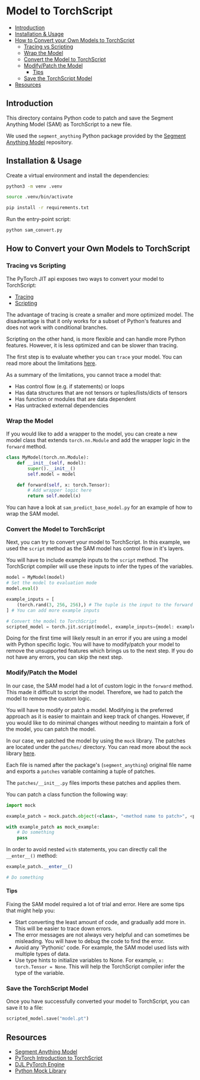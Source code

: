 <h1>Model to TorchScript</h1>

- [Introduction](#introduction)
- [Installation \& Usage](#installation--usage)
- [How to Convert your Own Models to TorchScript](#how-to-convert-your-own-models-to-torchscript)
  - [Tracing vs Scripting](#tracing-vs-scripting)
  - [Wrap the Model](#wrap-the-model)
  - [Convert the Model to TorchScript](#convert-the-model-to-torchscript)
  - [Modify/Patch the Model](#modifypatch-the-model)
    - [Tips](#tips)
  - [Save the TorchScript Model](#save-the-torchscript-model)
- [Resources](#resources)

## Introduction

This directory contains Python code to patch and save the Segment Anything Model (SAM) as TorchScript to a new file.

We used the `segment_anything` Python package provided by the [Segment Anything Model](https://github.com/facebookresearch/segment-anything) repository.

## Installation & Usage

Create a virtual environment and install the dependencies:

```bash
python3 -m venv .venv

source .venv/bin/activate

pip install -r requirements.txt
```

Run the entry-point script:

```bash
python sam_convert.py
```

## How to Convert your Own Models to TorchScript

### Tracing vs Scripting

The PyTorch JIT api exposes two ways to convert your model to TorchScript:

- [Tracing](https://pytorch.org/docs/stable/generated/torch.jit.trace.html#torch.jit.trace)
- [Scripting](https://pytorch.org/docs/stable/generated/torch.jit.script.html#torch.jit.script)

The advantage of tracing is create a smaller and more optimized model. The disadvantage is that it only works for a subset of Python's features and does not work with conditional branches.

Scripting on the other hand, is more flexible and can handle more Python features. However, it is less optimized and can be slower than tracing.

The first step is to evaluate whether you can `trace` your model. You can read more about the limitations [here](https://pytorch.org/docs/stable/generated/torch.jit.trace.html#torch.jit.trace).

As a summary of the limitations, you cannot trace a model that:

- Has control flow (e.g. if statements) or loops
- Has data structures that are not tensors or tuples/lists/dicts of tensors
- Has function or modules that are data dependent
- Has untracked external dependencies

### Wrap the Model

If you would like to add a wrapper to the model, you can create a new model class that extends `torch.nn.Module` and add the wrapper logic in the `forward` method.

```python
class MyModel(torch.nn.Module):
    def __init__(self, model):
        super().__init__()
        self.model = model

    def forward(self, x: torch.Tensor):
        # Add wrapper logic here
        return self.model(x)
```

You can have a look at `sam_predict_base_model.py` for an example of how to wrap the SAM model.

### Convert the Model to TorchScript

Next, you can try to convert your model to TorchScript. In this example, we used the `script` method as the SAM model has control flow in it's layers.

You will have to include example inputs to the `script` method. The TorchScript compiler will use these inputs to infer the types of the variables.

```python
model = MyModel(model)
# Set the model to evaluation mode
model.eval()

example_inputs = [
    (torch.rand(3, 256, 256),) # The tuple is the input to the forward method
] # You can add more example inputs

# Convert the model to TorchScript
scripted_model = torch.jit.script(model, example_inputs={model: example_inputs})
```

Doing for the first time will likely result in an error if you are using a model with Python specific logic. You will have to modify/patch your model to remove the unsupported features which brings us to the next step. If you do not have any errors, you can skip the next step.

### Modify/Patch the Model

In our case, the SAM model had a lot of custom logic in the `forward` method. This made it difficult to script the model. Therefore, we had to patch the model to remove the custom logic.

You will have to modify or patch a model. Modifying is the preferred approach as it is easier to maintain and keep track of changes. However, if you would like to do minimal changes without needing to maintain a fork of the model, you can patch the model.

In our case, we patched the model by using the `mock` library. The patches are located under the `patches/` directory. You can read more about the `mock` library [here](https://docs.python.org/3/library/unittest.mock.html).

Each file is named after the package's (`segment_anything`) original file name and exports a `patches` variable containing a tuple of patches.

The `patches/__init__.py` files imports these patches and applies them.

You can patch a class function the following way:

```python
import mock

example_patch = mock.patch.object(<class>, "<method name to patch>", <patched function>),

with example_patch as mock_example:
    # Do something
    pass
```

In order to avoid nested `with` statements, you can directly call the `__enter__()` method:

```python
example_patch.__enter__()

# Do something
```

#### Tips

Fixing the SAM model required a lot of trial and error. Here are some tips that might help you:

- Start converting the least amount of code, and gradually add more in. This will be easier to trace down errors.
- The error messages are not always very helpful and can sometimes be misleading. You will have to debug the code to find the error.
- Avoid any 'Pythonic' code. For example, the SAM model used lists with multiple types of data.
- Use type hints to initialize variables to None. For example, `x: torch.Tensor = None`. This will help the TorchScript compiler infer the type of the variable.

### Save the TorchScript Model

Once you have successfully converted your model to TorchScript, you can save it to a file:

```python
scripted_model.save("model.pt")
```

## Resources

- [Segment Anything Model](https://github.com/facebookresearch/segment-anything)
- [PyTorch Introduction to TorchScript](https://pytorch.org/tutorials/beginner/Intro_to_TorchScript_tutorial.html)
- [DJL PyTorch Engine](http://docs.djl.ai/engines/pytorch/index.html)
- [Python Mock Library](https://docs.python.org/3/library/unittest.mock.html)
